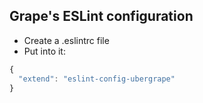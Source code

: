 ## Grape's ESLint configuration

- Create a .eslintrc file
- Put into it:
```js
{
  "extend": "eslint-config-ubergrape"
}
```
